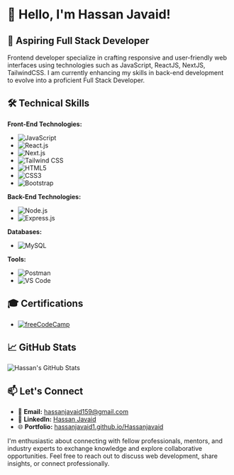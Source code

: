 # 👋 Hello, I'm Hassan Javaid!

## 💼 Aspiring Full Stack Developer

Frontend developer specialize in crafting responsive and user-friendly web interfaces using technologies such as JavaScript, ReactJS, NextJS, TailwindCSS. I am currently enhancing my skills in back-end development to evolve into a proficient Full Stack Developer.

## 🛠️ Technical Skills

**Front-End Technologies:**
- ![JavaScript](https://img.shields.io/badge/-JavaScript-F7DF1E?style=flat&logo=javascript&logoColor=black)
- ![React.js](https://img.shields.io/badge/-React.js-61DAFB?style=flat&logo=react&logoColor=black)
- ![Next.js](https://img.shields.io/badge/-Next.js-000000?style=flat&logo=next.js&logoColor=white)
- ![Tailwind CSS](https://img.shields.io/badge/-Tailwind_CSS-06B6D4?style=flat&logo=tailwind-css&logoColor=white)
- ![HTML5](https://img.shields.io/badge/-HTML5-E34F26?style=flat&logo=html5&logoColor=white)
- ![CSS3](https://img.shields.io/badge/-CSS3-1572B6?style=flat&logo=css3&logoColor=white)
- ![Bootstrap](https://img.shields.io/badge/-Bootstrap-563D7C?style=flat&logo=bootstrap&logoColor=white)

**Back-End Technologies:**
- ![Node.js](https://img.shields.io/badge/-Node.js-339933?style=flat&logo=node.js&logoColor=white)
- ![Express.js](https://img.shields.io/badge/-Express.js-000000?style=flat&logo=express&logoColor=white)

**Databases:**
- ![MySQL](https://img.shields.io/badge/-MySQL-4479A1?style=flat&logo=mysql&logoColor=white)

**Tools:**
- ![Postman](https://img.shields.io/badge/-Postman-FF6C37?style=flat&logo=postman&logoColor=white)
- ![VS Code](https://img.shields.io/badge/-VS_Code-007ACC?style=flat&logo=visual-studio-code&logoColor=white)

## 🎓 Certifications

- [![freeCodeCamp](https://img.shields.io/badge/-Front--End_Development_Certification-4D5B6F?style=flat&logo=freecodecamp&logoColor=white)](https://www.freecodecamp.org/certification/Hassanjavaid/front-end-development-libraries)

## 📈 GitHub Stats

![Hassan's GitHub Stats](https://github-readme-stats.vercel.app/api?username=Hassanjavaid1&show_icons=true&theme=radical)

## 📫 Let's Connect

- 📧 **Email:** hassanjavaid159@gmail.com
- 🔗 **LinkedIn:** [Hassan Javaid](https://www.linkedin.com/in/hassan-javaid159)
- 🌐 **Portfolio:** [hassanjavaid1.github.io/Hassanjavaid](https://hassanjavaid1.github.io/Hassanjavaid)

I'm enthusiastic about connecting with fellow professionals, mentors, and industry experts to exchange knowledge and explore collaborative opportunities. Feel free to reach out to discuss web development, share insights, or connect professionally.

